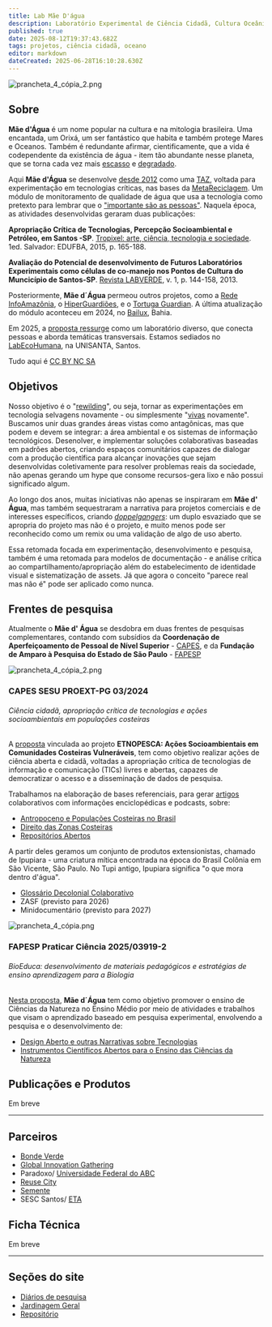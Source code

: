 ```yaml
---
title: Lab Mãe D'água
description: Laboratório Experimental de Ciência Cidadã, Cultura Oceânica e Tecnologia
published: true
date: 2025-08-12T19:37:43.682Z
tags: projetos, ciência cidadã, oceano
editor: markdown
dateCreated: 2025-06-28T16:10:28.630Z
---
```


![prancheta_4_cópia_2.png](/projetos/maedagua/prancheta_4_cópia_2.png)

## Sobre

**Mãe d'Água** é um nome popular na cultura e na mitologia brasileira. Uma encantada, um Orixá, um ser fantástico que habita e também protege Mares e Oceanos. Também é redundante afirmar, cientificamente, que a vida é codependente da existência de água - item tão abundante nesse planeta, que se torna cada vez mais [escasso](https://pubs.acs.org/doi/full/10.1021/acs.est.5b03191) e [degradado](https://www.science.org/doi/abs/10.1126/science.1208277).

Aqui **Mãe d'Água** se desenvolve [desde 2012](https://www.flickr.com/photos/maedagua/) como uma [TAZ](http://www.mom.arq.ufmg.br/mom/02_arq_interface/4a_aula/Hakim_Bey_TAZ.pdf), voltada para experimentação em tecnologias críticas, nas bases da [MetaReciclagem](https://metareciclagem.github.io/). Um módulo de monitoramento de qualidade de água que usa a tecnologia como pretexto para lembrar que o ["importante são as pessoas"](https://midiatatica.desarquivo.org/wp-content/uploads/sites/6/2018/12/O_Despertar_Nartisan.pdf). Naquela época, as atividades desenvolvidas geraram duas publicações:

**Apropriação Crítica de Tecnologias, Percepção Socioambiental e Petróleo, em Santos -SP**. [Tropixel: arte, ciência, tecnologia e sociedade](http://dx.doi.org/10.13140/RG.2.1.3633.8644). 1ed. Salvador: EDUFBA, 2015, p. 165-188.

**Avaliação do Potencial de desenvolvimento de Futuros Laboratórios Experimentais como células de co-manejo nos Pontos de Cultura do Muncicípio de Santos-SP**. [Revista LABVERDE](http://dx.doi.org/10.11606/issn.2179-2275.v0i6p145-158), v. 1, p. 144-158, 2013.

Posteriormente, **Mãe d´Água** permeou outros projetos, como a [Rede InfoAmazônia](https://static.publiclab.org/#/wiki/mae-d-agua-rede-infoamazonia), o [HiperGuardiões](https://innovacionciudadana.org/proyecto/hiperguadianes/), e o [Tortuga Guardian](https://github.com/TortugaGuardian). A última atualização do módulo aconteceu em 2024, no [Bailux](https://www.flickr.com/photos/bailux3biomas/), Bahia. 

Em 2025, a [proposta ressurge](https://is.efeefe.me/stuff/ritualised-repetitions) como um laboratório diverso, que conecta pessoas e aborda temáticas transversais. Estamos sediados no [LabEcoHumana](https://www.instagram.com/labecohumana/), na UNISANTA, Santos.

Tudo aqui é [CC BY NC SA](https://creativecommons.org/licenses/by-nc-sa/4.0/deed.en)

## Objetivos
Nosso objetivo é o "[rewilding](https://www.noemamag.com/we-need-to-rewild-the-internet/)", ou seja, tornar as experimentações em tecnologia selvagens novamente - ou simplesmente "[vivas](https://networkcultures.org/wp-content/uploads/2025/05/the-internet-of-dead-things-UPDATED.pdf) novamente". Buscamos unir duas grandes áreas vistas como antagônicas, mas que podem e devem se integrar: a área ambiental e os sistemas de informação tecnológicos. Desenolver, e implementar soluções colaborativas baseadas em padrões abertos, criando espaços comunitários capazes de dialogar com a produção científica para alcançar inovações que sejam desenvolvidas coletivamente para resolver problemas reais da sociedade, não apenas gerando um hype que consome recursos-gera lixo e não possui significado algum.

Ao longo dos anos, muitas iniciativas não apenas se inspiraram em **Mãe d' Água**, mas também sequestraram a narrativa para projetos comerciais e de interesses específicos, criando [*doppelgangers*](https://www.theguardian.com/books/2023/sep/09/doppelganger-a-trip-into-the-mirror-world-by-naomi-klein-review-a-case-of-mistaken-identity): um duplo esvaziado que se apropria do projeto mas não é o projeto, e muito menos pode ser reconhecido como um remix ou uma validação de algo de uso aberto.

Essa retomada focada em experimentação, desenvolvimento e pesquisa, também é uma retomada para modelos de documentação - e análise crítica ao compartilhamento/apropriação além do estabelecimento de identidade visual e sistematização de assets. Já que agora o conceito "parece real mas não é" pode ser aplicado como nunca.


## Frentes de pesquisa

Atualmente o **Mãe d' Água** se desdobra em duas frentes de pesquisas complementares, contando com subsídios da **Coordenação de Aperfeiçoamento de Pessoal de Nível Superior** - [CAPES](https://www.gov.br/capes/pt-br), e da **Fundação de Amparo à Pesquisa do Estado de São Paulo** - [FAPESP](https://fapesp.br/)

![prancheta_4_cópia_2.png](/projetos/maedagua/prancheta_4_cópia_2.png)


### CAPES SESU PROEXT-PG 03/2024 

###### Ciência cidadã, apropriação crítica de tecnologias e ações socioambientais em populações costeiras

A [proposta](https://www.gov.br/capes/pt-br/acesso-a-informacao/acoes-e-programas/bolsas/programas-estrategicos/desenvolvimento-regional/programa-de-extensao-da-educacao-superior-na-pos-graduacao-proext-pg/edital-conjunto-n-03-2024) vinculada ao projeto **ETNOPESCA: Ações Socioambientais em Comunidades Costeiras Vulneráveis**, tem como objetivo realizar ações de ciência aberta e cidadã, voltadas a apropriação crítica de tecnologias de informação e comunicação (TICs) livres e abertas, capazes de democratizar o acesso e a disseminação de dados de pesquisa. 

Trabalhamos na elaboração de bases referenciais, para gerar [artigos](https://pt.wikipedia.org/wiki/Wikip%C3%A9dia:Artigo) colaborativos com informações enciclopédicas e podcasts, sobre:

- [Antropoceno e Populações Costeiras no Brasil](/projetos/maedagua/antropoceno)
- [Direito das Zonas Costeiras](/projetos/maedagua/direitoszonascosteiras)
- [Repositórios Abertos](/projetos/maedagua/repositoriosabertos)

A partir deles geramos um conjunto de produtos extensionistas, chamado de Ipupiara - uma criatura mítica encontrada na época do Brasil Colônia em São Vicente, São Paulo. No Tupi antigo, Ipupiara significa "o que mora dentro d'água".


- [Glossário Decolonial Colaborativo](/projetos/maedagua/glossariodecolonial)
- ZASF (previsto para 2026)
- Minidocumentário (previsto para 2027)

![prancheta_4_cópia.png](/projetos/maedagua/prancheta_4_cópia.png)

### FAPESP Praticar Ciência 2025/03919-2 

###### BioEduca: desenvolvimento de materiais pedagógicos e estratégias de ensino aprendizagem para a Biologia

[Nesta proposta](https://fapesp.br/17237/edital-praticar-ciencia), **Mãe d´Água** tem como objetivo promover o ensino de Ciências da Natureza no Ensino Médio por meio de atividades e trabalhos que visam o aprendizado baseado em pesquisa experimental, envolvendo a pesquisa e o desenvolvimento de:
- [Design Aberto e outras Narrativas sobre Tecnologias](/projetos/maedagua/designenarrativas)
- [Instrumentos Científicos Abertos para o Ensino das Ciências da Natureza](/projetos/maedagua/instrumentoscientificosabertos)

## Publicações e Produtos

Em breve

-------------------------


## Parceiros
- [Bonde Verde](https://www.instagram.com/bondeverde)
- [Global Innovation Gathering](https://globalinnovationgathering.org/)
- Paradoxo/ [Universidade Federal do ABC](https://www.ufabc.edu.br)
- [Reuse City](https://reuse.city/)
- [Semente](https://semente.de/)
- SESC Santos/ [ETA](https://www.sescsp.org.br/programacao/laboratorio-aberto-e-compartilhado/)


## Ficha Técnica
Em breve

----------------------------

## Seções do site

- [Diários de pesquisa](/projetos/maedagua/diarios)
- [Jardinagem Geral](/projetos/maedagua/jardinagemgeral)
- [Repositório](/projetos/maedagua/referencias)